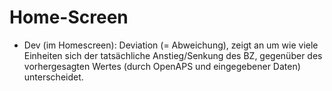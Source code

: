 # Home-Screen

* Dev (im Homescreen): Deviation (= Abweichung), zeigt an um wie viele Einheiten sich der tatsächliche Anstieg/Senkung des BZ, gegenüber des vorhergesagten Wertes (durch OpenAPS und eingegebener Daten) unterscheidet.
